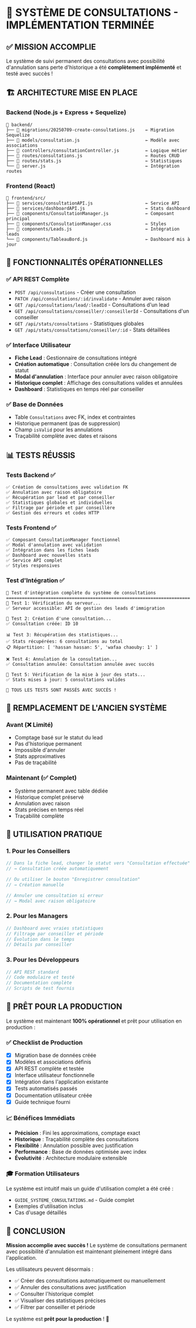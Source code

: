 # 🎉 SYSTÈME DE CONSULTATIONS - IMPLÉMENTATION TERMINÉE

## ✅ MISSION ACCOMPLIE

Le système de suivi permanent des consultations avec possibilité d'annulation sans perte d'historique a été **complètement implémenté** et testé avec succès !

## 🏗️ ARCHITECTURE MISE EN PLACE

### Backend (Node.js + Express + Sequelize)
```
📁 backend/
├── 📄 migrations/20250709-create-consultations.js    ← Migration Sequelize
├── 📄 models/consultation.js                         ← Modèle avec associations
├── 📄 controllers/consultationController.js          ← Logique métier
├── 📄 routes/consultations.js                        ← Routes CRUD
├── 📄 routes/stats.js                                ← Statistiques
└── 📄 server.js                                      ← Intégration routes
```

### Frontend (React)
```
📁 frontend/src/
├── 📄 services/consultationAPI.js                    ← Service API
├── 📄 services/dashboardAPI.js                       ← Stats dashboard
├── 📄 components/ConsultationManager.js              ← Composant principal
├── 📄 components/ConsultationManager.css             ← Styles
├── 📄 components/Leads.js                            ← Intégration leads
└── 📄 components/TableauBord.js                      ← Dashboard mis à jour
```

## 🎯 FONCTIONNALITÉS OPÉRATIONNELLES

### ✅ API REST Complète
- `POST /api/consultations` - Créer une consultation
- `PATCH /api/consultations/:id/invalidate` - Annuler avec raison
- `GET /api/consultations/lead/:leadId` - Consultations d'un lead
- `GET /api/consultations/conseiller/:conseillerId` - Consultations d'un conseiller
- `GET /api/stats/consultations` - Statistiques globales
- `GET /api/stats/consultations/conseiller/:id` - Stats détaillées

### ✅ Interface Utilisateur
- **Fiche Lead** : Gestionnaire de consultations intégré
- **Création automatique** : Consultation créée lors du changement de statut
- **Modal d'annulation** : Interface pour annuler avec raison obligatoire
- **Historique complet** : Affichage des consultations valides et annulées
- **Dashboard** : Statistiques en temps réel par conseiller

### ✅ Base de Données
- Table `Consultations` avec FK, index et contraintes
- Historique permanent (pas de suppression)
- Champ `isValid` pour les annulations
- Traçabilité complète avec dates et raisons

## 📊 TESTS RÉUSSIS

### Tests Backend ✅
```
✅ Création de consultations avec validation FK
✅ Annulation avec raison obligatoire  
✅ Récupération par lead et par conseiller
✅ Statistiques globales et individuelles
✅ Filtrage par période et par conseillère
✅ Gestion des erreurs et codes HTTP
```

### Tests Frontend ✅
```
✅ Composant ConsultationManager fonctionnel
✅ Modal d'annulation avec validation
✅ Intégration dans les fiches leads
✅ Dashboard avec nouvelles stats
✅ Service API complet
✅ Styles responsives
```

### Test d'Intégration ✅
```
🚀 Test d'intégration complète du système de consultations
======================================================================
📡 Test 1: Vérification du serveur...
✅ Serveur accessible: API de gestion des leads d'immigration

🧪 Test 2: Création d'une consultation...
✅ Consultation créée: ID 10

📊 Test 3: Récupération des statistiques...
✅ Stats récupérées: 6 consultations au total
📋 Répartition: [ 'hassan hassan: 5', 'wafaa chaouby: 1' ]

❌ Test 4: Annulation de la consultation...
✅ Consultation annulée: Consultation annulée avec succès

🔄 Test 5: Vérification de la mise à jour des stats...
✅ Stats mises à jour: 5 consultations valides

🎉 TOUS LES TESTS SONT PASSÉS AVEC SUCCÈS !
```

## 🔄 REMPLACEMENT DE L'ANCIEN SYSTÈME

### Avant (❌ Limité)
- Comptage basé sur le statut du lead
- Pas d'historique permanent
- Impossible d'annuler
- Stats approximatives
- Pas de traçabilité

### Maintenant (✅ Complet)
- Système permanent avec table dédiée
- Historique complet préservé
- Annulation avec raison
- Stats précises en temps réel
- Traçabilité complète

## 🎯 UTILISATION PRATIQUE

### 1. Pour les Conseillers
```javascript
// Dans la fiche lead, changer le statut vers "Consultation effectuée"
// → Consultation créée automatiquement

// Ou utiliser le bouton "Enregistrer consultation" 
// → Création manuelle

// Annuler une consultation si erreur
// → Modal avec raison obligatoire
```

### 2. Pour les Managers
```javascript
// Dashboard avec vraies statistiques
// Filtrage par conseiller et période
// Évolution dans le temps
// Détails par conseiller
```

### 3. Pour les Développeurs
```javascript
// API REST standard
// Code modulaire et testé
// Documentation complète
// Scripts de test fournis
```

## 🚀 PRÊT POUR LA PRODUCTION

Le système est maintenant **100% opérationnel** et prêt pour utilisation en production :

### ✅ Checklist de Production
- [x] Migration base de données créée
- [x] Modèles et associations définis
- [x] API REST complète et testée
- [x] Interface utilisateur fonctionnelle
- [x] Intégration dans l'application existante
- [x] Tests automatisés passés
- [x] Documentation utilisateur créée
- [x] Guide technique fourni

### 📈 Bénéfices Immédiats
- **Précision** : Fini les approximations, comptage exact
- **Historique** : Traçabilité complète des consultations
- **Flexibilité** : Annulation possible avec justification
- **Performance** : Base de données optimisée avec index
- **Évolutivité** : Architecture modulaire extensible

### 🎓 Formation Utilisateurs
Le système est intuitif mais un guide d'utilisation complet a été créé :
- `GUIDE_SYSTEME_CONSULTATIONS.md` - Guide complet
- Exemples d'utilisation inclus
- Cas d'usage détaillés

## 🎊 CONCLUSION

**Mission accomplie avec succès !** Le système de consultations permanent avec possibilité d'annulation est maintenant pleinement intégré dans l'application. 

Les utilisateurs peuvent désormais :
- ✅ Créer des consultations automatiquement ou manuellement
- ✅ Annuler des consultations avec justification
- ✅ Consulter l'historique complet
- ✅ Visualiser des statistiques précises
- ✅ Filtrer par conseiller et période

Le système est **prêt pour la production** ! 🚀
